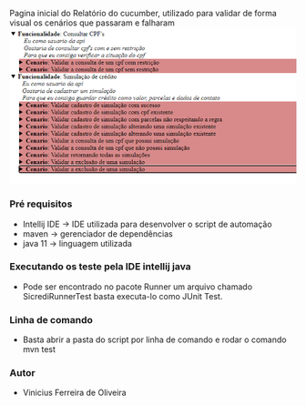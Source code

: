Pagina inicial do Relatório do cucumber, utilizado para validar de forma visual os cenários que passaram e falharam
![](relatorio.png)

### Pré requisitos

* Intellij IDE -> IDE utilizada para desenvolver o script de automação
* maven -> gerenciador de dependências
* java 11 -> linguagem utilizada

### Executando os teste pela IDE intellij java

* Pode ser encontrado no pacote Runner um arquivo chamado SicrediRunnerTest basta executa-lo como JUnit Test. 

### Linha de comando

* Basta abrir a pasta do script por linha de comando e rodar o comando mvn test

### Autor

* Vinicius Ferreira de Oliveira
